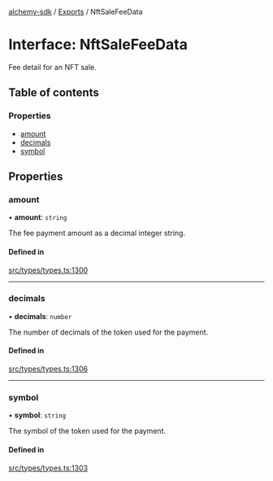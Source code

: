 [alchemy-sdk](../README.md) / [Exports](../modules.md) / NftSaleFeeData

# Interface: NftSaleFeeData

Fee detail for an NFT sale.

## Table of contents

### Properties

- [amount](NftSaleFeeData.md#amount)
- [decimals](NftSaleFeeData.md#decimals)
- [symbol](NftSaleFeeData.md#symbol)

## Properties

### amount

• **amount**: `string`

The fee payment amount as a decimal integer string.

#### Defined in

[src/types/types.ts:1300](https://github.com/alchemyplatform/alchemy-sdk-js/blob/e62e5c7/src/types/types.ts#L1300)

___

### decimals

• **decimals**: `number`

The number of decimals of the token used for the payment.

#### Defined in

[src/types/types.ts:1306](https://github.com/alchemyplatform/alchemy-sdk-js/blob/e62e5c7/src/types/types.ts#L1306)

___

### symbol

• **symbol**: `string`

The symbol of the token used for the payment.

#### Defined in

[src/types/types.ts:1303](https://github.com/alchemyplatform/alchemy-sdk-js/blob/e62e5c7/src/types/types.ts#L1303)
